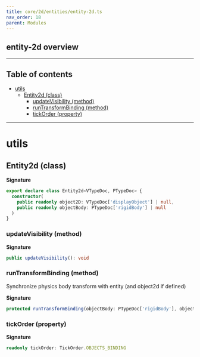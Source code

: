 ```yaml
---
title: core/2d/entities/entity-2d.ts
nav_order: 18
parent: Modules
---
```


## entity-2d overview

---

<h2 class="text-delta">Table of contents</h2>

- [utils](#utils)
  - [Entity2d (class)](#entity2d-class)
    - [updateVisibility (method)](#updatevisibility-method)
    - [runTransformBinding (method)](#runtransformbinding-method)
    - [tickOrder (property)](#tickorder-property)

---

# utils

## Entity2d (class)

**Signature**

```ts
export declare class Entity2d<VTypeDoc, PTypeDoc> {
  constructor(
    public readonly object2D: VTypeDoc['displayObject'] | null,
    public readonly objectBody: PTypeDoc['rigidBody'] | null
  )
}
```

### updateVisibility (method)

**Signature**

```ts
public updateVisibility(): void
```

### runTransformBinding (method)

Synchronize physics body transform with entity (and object2d if defined)

**Signature**

```ts
protected runTransformBinding(objectBody: PTypeDoc['rigidBody'], object2D: VTypeDoc['displayObject'] | null): void
```

### tickOrder (property)

**Signature**

```ts
readonly tickOrder: TickOrder.OBJECTS_BINDING
```
